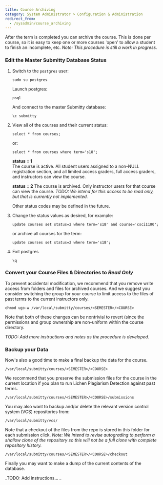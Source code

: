 ```yaml
---
title: Course Archiving
category: System Administrator > Configuration & Administration
redirect_from:
  - /sysadmin/course_archiving
---
```


After the term is completed you can archive the course.  This is done
per course, so it is easy to keep one or more courses 'open' to
allow a student to finish an incomplete, etc.  _Note: This procedure is
still a work in progress._

### Edit the Master Submitty Database Status

1. Switch to the `postgres` user:

    ```
    sudo su postgres
    ```

    Launch postgres:
 
    ```
    psql
    ```

    And connect to the master Submitty database:

    ```
    \c submitty
    ```


2. View all of the courses and their current status:

   ```
   select * from courses;
   ```

   or:

   ```
   select * from courses where term='s18';
   ```

   **status = 1**  
   The course is active.  All student users
   assigned to a non-NULL registration section, and all limited access
   graders, full access graders, and instructors can view the course.

   **status = 2**
   The course is archived.  Only instructor users for
   that course can view the course.  _TODO: We intend for this access
   to be read only, but that is currently not implemented._

   Other status codes may be defined in the future.  


3. Change the status values as desired, for example:

   ```
   update courses set status=2 where term='s18' and course='csci1100';
   ```

   or archive all courses for the term:

   ```
   update courses set status=2 where term='s18';
   ```


4. Exit postgres

   ```
   \q
   ```


### Convert your Course Files & Directories to _Read Only_

To prevent accidental modification, we recommend that you remove write
access from folders and files for archived courses.  And we suggest
you consider switching the group for your course to limit access to
the files of past terms to the current instructors only.

```
chmod ugo-w /var/local/submitty/courses/<SEMESTER>/<COURSE>
```

Note that both of these changes can be nontrivial to revert (since the
permissions and group ownership are non-uniform within the course
directory.

_TODO: Add more instructions and notes as the procedure is developed._


### Backup your Data

Now's also a good time to make a final backup the data for the course.

```
/var/local/submitty/courses/<SEMESTER>/<COURSE>
```

We recommend that you preserve the submission files for the course in
the current location if you plan to run Lichen Plagiarism Detection
against past terms.

```
/var/local/submitty/courses/<SEMESTER>/<COURSE>/submissions
```


You may also want to backup and/or delete the relevant version control system (VCS)
repositories from:

```
/var/local/submitty/vcs/
```

Note that a checkout of the files from the repo is stored in this
folder for each submission click.  _Note: We intend to revise
autograding to perform a shallow clone of the repository so this will
not be a full clone with complete repository history._

```
/var/local/submitty/courses/<SEMESTER>/<COURSE>/checkout
```

Finally you may want to make a dump of the current contents of the database.  

_TODO: Add instructions... _

